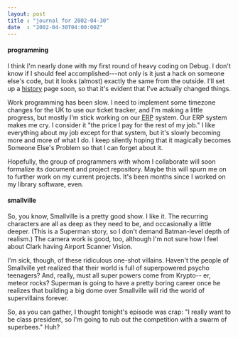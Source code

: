 ```yaml
---
layout: post
title : "journal for 2002-04-30"
date  : "2002-04-30T04:00:00Z"
---
```

<h4>programming</h4>I think I'm nearly done with my first round of heavy coding on Debug.  I don't know if I should feel accomplished---not only is it just a hack on someone else's code, but it looks (almost) exactly the same from the outside.  I'll set up a <a href='?page=D1m1'>history</a> page soon, so that it's evident that I've actually changed things.

Work programming has been slow.  I need to implement some timezone changes for the UK to use our ticket tracker, and I'm making a little progress, but mostly I'm stick working on our <acronym title='Enterprise Resource Planning'>ERP</acronym> system.  Our ERP system makes me cry.  I consider it "the price I pay for the rest of my job."  I like everything about my job except for that system, but it's slowly becoming more and more of what I do.  I keep silently hoping that it magically becomes Someone Else's Problem so that I can forget about it.

Hopefully, the group of programmers with whom I collaborate will soon formalize its document and project repository.  Maybe this will spurn me on to further work on my current projects.  It's been months since I worked on my library software, even.<h4>smallville</h4>So, you know, Smallville is a pretty good show.  I like it.  The recurring characters are all as deep as they need to be, and occasionally a little deeper.  (This is a Superman story, so I don't demand Batman-level depth of realism.)  The camera work is good, too, although I'm not sure how I feel about Clark having Airport Scanner Vision.

I'm sick, though, of these ridiculous one-shot villains.  Haven't the people of Smallville yet realized that their world is full of superpowered psycho teenagers?  And, really, must all super powers come from Krypto-- er, meteor rocks?  Superman is going to have a pretty boring career once he realizes that building a big dome over Smallville will rid the world of supervillains forever.

So, as you can gather, I thought tonight's episode was crap:  "I really want to be class president, so I'm going to rub out the competition with a swarm of superbees."  Huh?

